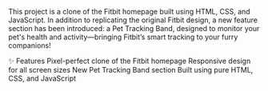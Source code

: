 This project is a clone of the Fitbit homepage built using HTML, CSS, and JavaScript. In addition to replicating the original Fitbit design, a new feature section has been introduced: a Pet Tracking Band, designed to monitor your pet's health and activity—bringing Fitbit’s smart tracking to your furry companions!

✨ Features
Pixel-perfect clone of the Fitbit homepage
Responsive design for all screen sizes
New Pet Tracking Band section
Built using pure HTML, CSS, and JavaScript
